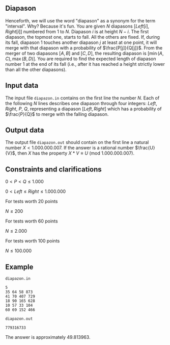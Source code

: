 ## Diapason

Henceforth, we will use the word "diapason" as a synonym for the term "interval". Why? Because it's fun. You are given $N$ diapasons $[Left[i], Right[i]]$ numbered from 1 to $N$. Diapason $i$ is at height $N - i$. The first diapason, the topmost one, starts to fall. All the others are fixed. If, during its fall, diapason 1 touches another diapason $j$ at least at one point, it will merge with that diapason with a probability of $\frac{P[j]}{Q[j]}$. From the merger of two diapasons $[A, B]$ and $[C, D]$, the resulting diapason is $[\min(A, C), \max(B, D)]$. You are required to find the expected length of diapason number 1 at the end of its fall (i.e., after it has reached a height strictly lower than all the other diapasons).

## Input data

The input file `diapazon.in` contains on the first line the number $N$. Each of the following $N$ lines describes one diapason through four integers: $Left$, $Right$, $P$, $Q$, representing a diapason $[Left, Right]$ which has a probability of $\frac{P}{Q}$ to merge with the falling diapason.

## Output data

The output file `diapazon.out` should contain on the first line a natural number $X < 1.000.000.007$. If the answer is a rational number $\frac{U}{V}$, then $X$ has the property $X * V \equiv U \ (\text{mod} \ 1.000.000.007)$.

## Constraints and clarifications

$0 < P < Q \leq 1.000$

$0 < Left \leq Right \leq 1.000.000$

For tests worth 20 points

$N \leq 200$

For tests worth 60 points

$N \leq 2.000$

For tests worth 100 points

$N \leq 100.000$

## Example

`diapazon.in`
```
5
35 64 58 873
41 70 407 729
18 90 165 628
10 57 33 104
60 69 152 466
```

`diapazon.out`
```
779316733
```

The answer is approximately 49.813963.